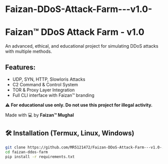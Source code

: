 # Faizan-DDoS-Attack-Farm---v1.0-
# Faizan™ DDoS Attack Farm - v1.0

An advanced, ethical, and educational project for simulating DDoS attacks with multiple methods.

## Features:
- UDP, SYN, HTTP, Slowloris Attacks
- C2 Command & Control System
- TOR & Proxy Layer Integration
- Full CLI interface with Faizan™ branding

⚠️ **For educational use only. Do not use this project for illegal activity.**

Made with 💻 by **Faizan™ Mughal**
## 🛠 Installation (Termux, Linux, Windows)

```bash
git clone https://github.com/MR5121472/Faizan-DDoS-Attack-Farm---v1.0-.git
cd faizan-ddos-farm
pip install -r requirements.txt
